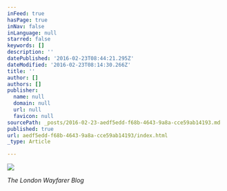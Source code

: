 ```yaml
---
inFeed: true
hasPage: true
inNav: false
inLanguage: null
starred: false
keywords: []
description: ''
datePublished: '2016-02-23T08:44:21.295Z'
dateModified: '2016-02-23T08:14:30.266Z'
title: ''
author: []
authors: []
publisher:
  name: null
  domain: null
  url: null
  favicon: null
sourcePath: _posts/2016-02-23-aedf5edd-f68b-4643-9a8a-cce59ab14193.md
published: true
url: aedf5edd-f68b-4643-9a8a-cce59ab14193/index.html
_type: Article

---
```

![](https://the-grid-user-content.s3-us-west-2.amazonaws.com/176a6d9e-1bfc-4234-b1b2-f700d52fb6cf.jpg)

_The London Wayfarer Blog_